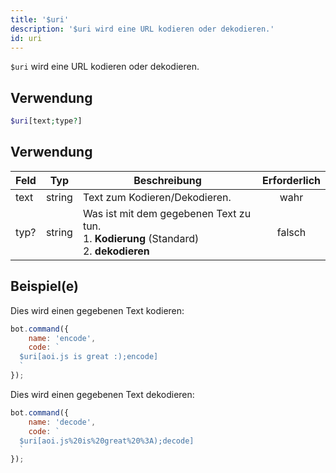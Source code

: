 ```yaml
---
title: '$uri'
description: '$uri wird eine URL kodieren oder dekodieren.'
id: uri
---
```


`$uri` wird eine URL kodieren oder dekodieren.

## Verwendung

```php
$uri[text;type?]
```

## Verwendung

| Feld | Typ    | Beschreibung                                                                                                   | Erforderlich |
| ---- | ------ | -------------------------------------------------------------------------------------------------------------- |:------------:|
| text | string | Text zum Kodieren/Dekodieren.                                                                                  |     wahr     |
| typ? | string | Was ist mit dem gegebenen Text zu tun. <br /> 1. **Kodierung** (Standard) <br /> 2. **dekodieren** |    falsch    |

## Beispiel(e)

Dies wird einen gegebenen Text kodieren:

```javascript
bot.command({
    name: 'encode',
    code: `
  $uri[aoi.js is great :);encode]
  `
});
```

Dies wird einen gegebenen Text dekodieren:

```javascript
bot.command({
    name: 'decode',
    code: `
  $uri[aoi.js%20is%20great%20%3A);decode]
  `
});
```
